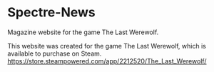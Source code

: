 # Spectre-News
Magazine website for the game The Last Werewolf.

This website was created for the game The Last Werewolf, which is available to purchase on Steam.
https://store.steampowered.com/app/2212520/The_Last_Werewolf/
